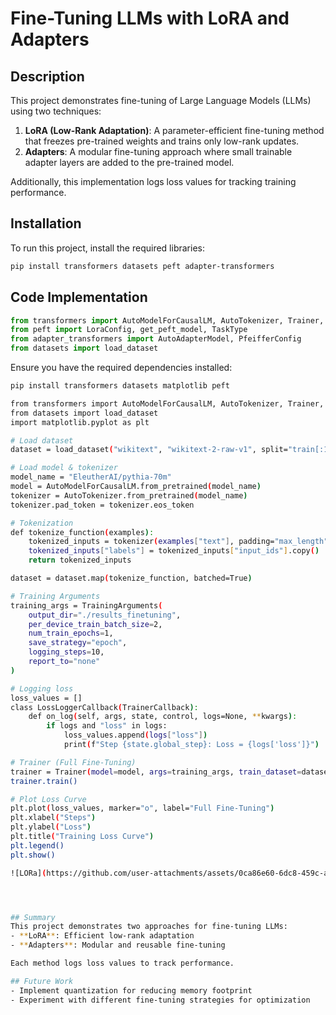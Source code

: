 # Fine-Tuning LLMs with LoRA and Adapters

## Description
This project demonstrates fine-tuning of Large Language Models (LLMs) using two techniques:
1. **LoRA (Low-Rank Adaptation)**: A parameter-efficient fine-tuning method that freezes pre-trained weights and trains only low-rank updates.
2. **Adapters**: A modular fine-tuning approach where small trainable adapter layers are added to the pre-trained model.

Additionally, this implementation logs loss values for tracking training performance.

## Installation
To run this project, install the required libraries:
```bash
pip install transformers datasets peft adapter-transformers
```

## Code Implementation

```python
from transformers import AutoModelForCausalLM, AutoTokenizer, Trainer, TrainingArguments, TrainerCallback
from peft import LoraConfig, get_peft_model, TaskType
from adapter_transformers import AutoAdapterModel, PfeifferConfig
from datasets import load_dataset
```
  
Ensure you have the required dependencies installed:  
```bash
pip install transformers datasets matplotlib peft

from transformers import AutoModelForCausalLM, AutoTokenizer, Trainer, TrainingArguments, TrainerCallback
from datasets import load_dataset
import matplotlib.pyplot as plt

# Load dataset
dataset = load_dataset("wikitext", "wikitext-2-raw-v1", split="train[:1%]")

# Load model & tokenizer
model_name = "EleutherAI/pythia-70m"
model = AutoModelForCausalLM.from_pretrained(model_name)
tokenizer = AutoTokenizer.from_pretrained(model_name)
tokenizer.pad_token = tokenizer.eos_token

# Tokenization
def tokenize_function(examples):
    tokenized_inputs = tokenizer(examples["text"], padding="max_length", truncation=True, max_length=128)
    tokenized_inputs["labels"] = tokenized_inputs["input_ids"].copy()
    return tokenized_inputs

dataset = dataset.map(tokenize_function, batched=True)

# Training Arguments
training_args = TrainingArguments(
    output_dir="./results_finetuning",
    per_device_train_batch_size=2,
    num_train_epochs=1,
    save_strategy="epoch",
    logging_steps=10,
    report_to="none"
)

# Logging loss
loss_values = []
class LossLoggerCallback(TrainerCallback):
    def on_log(self, args, state, control, logs=None, **kwargs):
        if logs and "loss" in logs:
            loss_values.append(logs["loss"])
            print(f"Step {state.global_step}: Loss = {logs['loss']}")

# Trainer (Full Fine-Tuning)
trainer = Trainer(model=model, args=training_args, train_dataset=dataset, callbacks=[LossLoggerCallback()])
trainer.train()

# Plot Loss Curve
plt.plot(loss_values, marker="o", label="Full Fine-Tuning")
plt.xlabel("Steps")
plt.ylabel("Loss")
plt.title("Training Loss Curve")
plt.legend()
plt.show()

![LORa](https://github.com/user-attachments/assets/0ca86e60-6dc8-459c-aaae-24354319881c)




## Summary
This project demonstrates two approaches for fine-tuning LLMs:
- **LoRA**: Efficient low-rank adaptation
- **Adapters**: Modular and reusable fine-tuning

Each method logs loss values to track performance.

## Future Work
- Implement quantization for reducing memory footprint
- Experiment with different fine-tuning strategies for optimization
